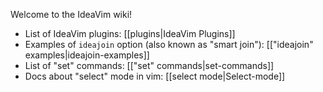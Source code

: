 Welcome to the IdeaVim wiki!

- List of IdeaVim plugins: [[plugins|IdeaVim Plugins]]
- Examples of `ideajoin` option (also known as "smart join"): [["ideajoin" examples|ideajoin-examples]]
- List of "set" commands: [["set" commands|set-commands]]
- Docs about "select" mode in vim: [[select mode|Select-mode]]
